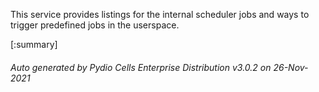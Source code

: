 






This service provides listings for the internal scheduler jobs and ways to trigger predefined jobs in the userspace.

[:summary]

###### Auto generated by Pydio Cells Enterprise Distribution v3.0.2 on 26-Nov-2021
